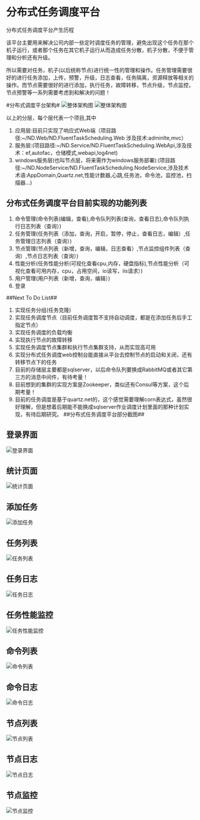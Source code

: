 # 分布式任务调度平台
分布式任务调度平台产生历程

该平台主要用来解决公司内部一些定时调度任务的管理，避免出现这个任务在那个机子运行，或者那个任务在其它机子运行从而造成任务分散，机子分散，不便于管理和分析还有升级。

所以需要对任务，机子(以后统称节点)进行统一性的管理和操作。任务管理需要很好的进行任务添加，上传，预警，升级，日志查看，任务隔离，资源释放等相关的操作。而节点需要很好的进行添加，执行任务，故障转移，节点升级，节点监控，节点预警等一系列需要考虑到和解决的问题！

#分布式调度平台架构#
![整体架构图](http://files.cnblogs.com/files/taomylife/%E4%BB%BB%E5%8A%A1%E8%B0%83%E5%BA%A6%E7%B3%BB%E7%BB%9F%E6%9E%B6%E6%9E%84%E5%9B%BE.gif)
![整体架构图](http://files.cnblogs.com/files/taomylife/%E4%BB%BB%E5%8A%A1%E8%B0%83%E5%BA%A6%E7%8A%B6%E6%80%81%E5%9B%BE.gif)

以上的分层，每个层代表一个项目,其中


1. 应用层:目前只实现了响应式Web端（项目路径:~/ND.Web/ND.FluentTaskScheduling.Web 涉及技术:adminlte,mvc）
2. 服务层:(项目路径:~/ND.Service/ND.FluentTaskScheduling.WebApi,涉及技术：ef,autofac，仓储模式,webapi,log4net)
3. windows服务层(也叫节点层，将来需作为windows服务部署):(项目路径:~/ND.NodeService/ND.FluentTaskScheduling.NodeService,涉及技术术语:AppDomain,Quartz.net,性能计数器,心跳,任务池，命令池，监控池，扫描器...)
## 分布式任务调度平台目前实现的功能列表 ##
1. 命令管理(命令列表(编辑，查看),命令队列列表(查询，查看日志),命令队列执行日志列表（查询）)
2. 任务管理(任务列表（添加，查询，开启，暂停，停止，查看日志，编辑）,任务管理日志列表（查询）)
3. 节点管理(节点列表（新增，查询，编辑，日志查看）,节点监控组件列表（查询）,节点日志列表（查询）)
4. 性能分析(任务性能分析(可视化查看cpu,内存，硬盘指标),节点性能分析（可视化查看可用内存，cpu，占用空间，io读写，iis请求）)
5. 用户管理(用户列表（新增，查询，编辑）)
6. 登录



##Next To Do List##
1. 实现任务分组(任务克隆)
2. 实现任务调度节点（目前任务调度暂不支持自动调度，都是在添加任务后手工指定节点）
3. 实现任务调度的负载均衡
4. 实现执行节点的故障转移
5. 实现任务调度节点集群和执行节点集群支持，从而实现高可用
6. 实现分布式任务调度web控制台能直接从平台去控制节点的启动和关闭，还有转移节点下的任务
7. 目前的存储层主要都是sqlserver，以后命令队列要换成RabbitMQ或者其它第三方的消息中间件，有待考量！
8. 目前想到的集群的实现方案是Zookeeper，类似还有Consul等方案，这个后期考量！
9. 目前的任务调度是基于quartz.net的，这个感觉需要理解corn表达式，虽然很好理解，但是想着后期能不能换成sqlserver作业调度计划里面的那种计划实现，有待后期研究。
##分布式任务调度平台部分截图##
## 登录界面
![登录界面](https://github.com/taomylife521/ND.FluentTaskScheduling/blob/master/images/login.png)

## 统计页面
![统计页面](https://github.com/taomylife521/ND.FluentTaskScheduling/blob/master/images/statis.png)

## 添加任务
![添加任务](https://github.com/taomylife521/ND.FluentTaskScheduling/blob/master/images/addtask.png)

## 任务列表
![任务列表](https://github.com/taomylife521/ND.FluentTaskScheduling/blob/master/images/task.png)

## 任务日志
![任务日志](https://github.com/taomylife521/ND.FluentTaskScheduling/blob/master/images/tasklog.png)

## 任务性能监控
![任务性能监控](https://github.com/taomylife521/ND.FluentTaskScheduling/blob/master/images/taskperformance.png)

## 命令列表
![命令列表](https://github.com/taomylife521/ND.FluentTaskScheduling/blob/master/images/commandlist.png)

## 命令日志
![命令日志](https://github.com/taomylife521/ND.FluentTaskScheduling/blob/master/images/commandlog.png)

## 节点列表
![节点列表](https://github.com/taomylife521/ND.FluentTaskScheduling/blob/master/images/node.png)

## 节点日志
![节点日志](https://github.com/taomylife521/ND.FluentTaskScheduling/blob/master/images/nodelog.png)

## 节点监控
![节点监控](https://github.com/taomylife521/ND.FluentTaskScheduling/blob/master/images/nodemonitor.png)







